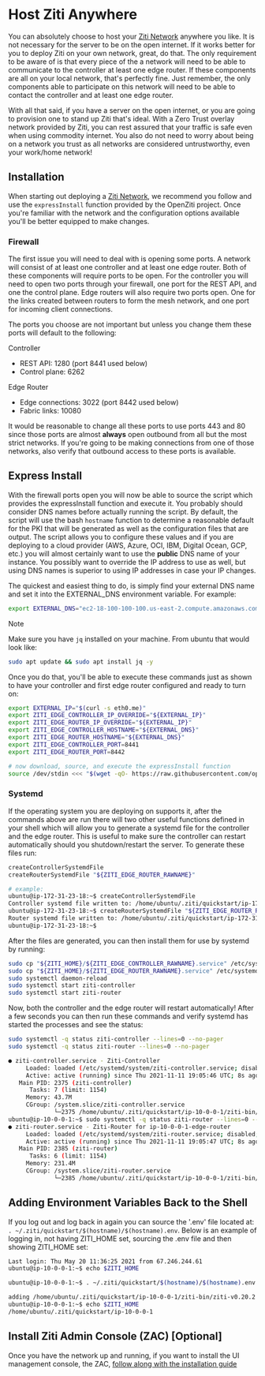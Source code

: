 # Host Ziti Anywhere

You can absolutely choose to host your [Ziti Network](xref:zitiOverview#overview-of-a-ziti-network) anywhere you like.
It is not necessary for the server to be on the open internet. If it works better for you to deploy Ziti on your 
own network, great, do that.  The only requirement to be aware of is that every piece of the a network will need to 
be able to communicate to the controller at least one edge router. If these components are all on your local network,
that's perfectly fine. Just remember, the only components able to participate on this network will need to be able to
contact the controller and at least one edge router.

With all that said, if you have a server on the open internet, or you are going to provision one to stand up Ziti that's
ideal. With a Zero Trust overlay network provided by Ziti, you can rest assured that your traffic is safe even when 
using commodity internet. You also do not need to worry about being on a network you trust as all networks are 
considered untrustworthy, even your work/home network!

## Installation

When starting out deploying a [Ziti Network](xref:zitiOverview#overview-of-a-ziti-network), we recommend you follow
and use the `expressInstall` function provided by the OpenZiti project. Once you're familiar with the network and 
the configuration options available you'll be better equipped to make changes. 

### Firewall

The first issue you will need to deal with is opening some ports. A network will consist of at least one controller and 
at least one edge router. Both of these components will require ports to be open. For the controller you will need to 
open two ports through your firewall, one port for the REST API, and one the control plane. Edge routers will also 
require two ports open. One for the links created between routers to form the mesh network, and one port for incoming 
client connections.

The ports you choose are not important but unless you change them these ports will default to the following:

Controller
- REST API: 1280 (port 8441 used below)
- Control plane: 6262

Edge Router
- Edge connections: 3022 (port 8442 used below)
- Fabric links: 10080

It would be reasonable to change all these ports to use ports 443 and 80 since those ports are almost **always** open 
outbound from all but the most strict networks. If you're going to be making connections from one of those networks, also 
verify that outbound access to these ports is available.

## Express Install

With the firewall ports open you will now be able to source the script which provides the expressInstall function and 
execute it. You probably should consider DNS names before actually running the script. By default, the script will use 
the bash `hostname` function to determine a reasonable default for the PKI that will be generated as well as the 
configuration files that are output.  The script allows you to configure these values and if you are deploying to a cloud 
provider (AWS, Azure, OCI, IBM, Digital Ocean, GCP, etc.) you will almost certainly want to use the **public** DNS name 
of your instance. You possibly  want to override the IP address to use as well, but using DNS names is superior to using 
IP addresses in case your IP changes.

The quickest and easiest thing to do, is simply find your external DNS name and set it into the EXTERNAL_DNS environment 
variable. For example:
```bash
export EXTERNAL_DNS="ec2-18-100-100-100.us-east-2.compute.amazonaws.com"
```

> [!Note]
> Make sure you have `jq` installed on your machine. From ubuntu that would look like:
> ```bash
> sudo apt update && sudo apt install jq -y
> ```

Once you do that, you'll be able to 
execute these commands just as 
shown to have your 
controller and 
first edge router 
configured and ready to turn on:

```bash
export EXTERNAL_IP="$(curl -s eth0.me)"       
export ZITI_EDGE_CONTROLLER_IP_OVERRIDE="${EXTERNAL_IP}"
export ZITI_EDGE_ROUTER_IP_OVERRIDE="${EXTERNAL_IP}"
export ZITI_EDGE_CONTROLLER_HOSTNAME="${EXTERNAL_DNS}"
export ZITI_EDGE_ROUTER_HOSTNAME="${EXTERNAL_DNS}"
export ZITI_EDGE_CONTROLLER_PORT=8441
export ZITI_EDGE_ROUTER_PORT=8442

# now download, source, and execute the expressInstall function
source /dev/stdin <<< "$(wget -qO- https://raw.githubusercontent.com/openziti/ziti/release-next/quickstart/docker/image/ziti-cli-functions.sh)"; expressInstall
```

### Systemd

If the operating system you are deploying on supports it, after the commands above are run there will two other useful
functions defined in your shell which will allow you to generate a systemd file for the controller and the edge router. This
is useful to make sure the controller can restart automatically should you shutdown/restart the server. To generate these 
files run:
```bash
createControllerSystemdFile
createRouterSystemdFile "${ZITI_EDGE_ROUTER_RAWNAME}"

# example:
ubuntu@ip-172-31-23-18:~$ createControllerSystemdFile
Controller systemd file written to: /home/ubuntu/.ziti/quickstart/ip-172-31-23-18/ip-172-31-23-18-edge-controller.service
ubuntu@ip-172-31-23-18:~$ createRouterSystemdFile "${ZITI_EDGE_ROUTER_RAWNAME}"
Router systemd file written to: /home/ubuntu/.ziti/quickstart/ip-172-31-23-18/ip-172-31-23-18-edge-router.service
ubuntu@ip-172-31-23-18:~$
```

After the files are generated, you can then install them for use by systemd by running:

```bash
sudo cp "${ZITI_HOME}/${ZITI_EDGE_CONTROLLER_RAWNAME}.service" /etc/systemd/system/ziti-controller.service
sudo cp "${ZITI_HOME}/${ZITI_EDGE_ROUTER_RAWNAME}.service" /etc/systemd/system/ziti-router.service
sudo systemctl daemon-reload
sudo systemctl start ziti-controller
sudo systemctl start ziti-router
```

Now, both the controller and the edge router will restart automatically!  After a few seconds you can then run these 
commands and verify systemd has started the processes and see the status:

```bash
sudo systemctl -q status ziti-controller --lines=0 --no-pager
sudo systemctl -q status ziti-router --lines=0 --no-pager

● ziti-controller.service - Ziti-Controller
     Loaded: loaded (/etc/systemd/system/ziti-controller.service; disabled; vendor preset: enabled)
     Active: active (running) since Thu 2021-11-11 19:05:46 UTC; 8s ago
   Main PID: 2375 (ziti-controller)
      Tasks: 7 (limit: 1154)
     Memory: 43.7M
     CGroup: /system.slice/ziti-controller.service
             └─2375 /home/ubuntu/.ziti/quickstart/ip-10-0-0-1/ziti-bin/ziti-v0.22.11/ziti-controller run /home/ubuntu/.ziti/quickstart/ip-10-0-0-1/co…
ubuntu@ip-10-0-0-1:~$ sudo systemctl -q status ziti-router --lines=0 --no-pager
● ziti-router.service - Ziti-Router for ip-10-0-0-1-edge-router
     Loaded: loaded (/etc/systemd/system/ziti-router.service; disabled; vendor preset: enabled)
     Active: active (running) since Thu 2021-11-11 19:05:47 UTC; 8s ago
   Main PID: 2385 (ziti-router)
      Tasks: 6 (limit: 1154)
     Memory: 231.4M
     CGroup: /system.slice/ziti-router.service
             └─2385 /home/ubuntu/.ziti/quickstart/ip-10-0-0-1/ziti-bin/ziti-v0.22.11/ziti-router run /home/ubuntu/.ziti/quickstart/ip-10-0-0-1/ip-10…
```

## Adding Environment Variables Back to the Shell

If you log out and log back in again you can source the '.env' file located at: 
`. ~/.ziti/quickstart/$(hostname)/$(hostname).env`. Below is an example of logging in, not having ZITI_HOME set, sourcing the
.env file and then showing ZITI_HOME set:

```bash
Last login: Thu May 20 11:36:25 2021 from 67.246.244.61
ubuntu@ip-10-0-0-1:~$ echo $ZITI_HOME

ubuntu@ip-10-0-0-1:~$ . ~/.ziti/quickstart/$(hostname)/$(hostname).env

adding /home/ubuntu/.ziti/quickstart/ip-10-0-0-1/ziti-bin/ziti-v0.20.2 to the path
ubuntu@ip-10-0-0-1:~$ echo $ZITI_HOME
/home/ubuntu/.ziti/quickstart/ip-10-0-0-1
```

## Install Ziti Admin Console (ZAC) [Optional]

Once you have the network up and running, if you want to install the UI management console, the ZAC, [follow along with
the installation guide](~/ziti/quickstarts/zac/installation.md)